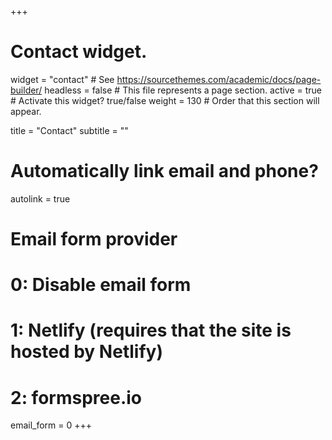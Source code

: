 +++
# Contact widget.
widget = "contact"  # See https://sourcethemes.com/academic/docs/page-builder/
headless = false  # This file represents a page section.
active = true  # Activate this widget? true/false
weight = 130  # Order that this section will appear.

title = "Contact"
subtitle = ""

# Automatically link email and phone?
autolink = true

# Email form provider
#   0: Disable email form
#   1: Netlify (requires that the site is hosted by Netlify)
#   2: formspree.io
email_form = 0
+++

